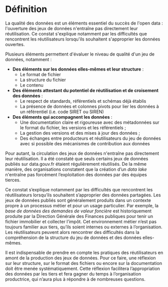 # Définition

La qualité des données est un éléments essentiel du succès de l'open data : l'ouverture des jeux de données n'entraîne pas directement leur réutilisation. Ce constat s'explique notamment par les difficultés que rencontrent les réutilisateurs lorsqu'ils souhaitent s'approprier les données ouvertes.



Plusieurs éléments permettent d'évaluer le niveau de qualité d'un jeu de données, notamment :&#x20;

* **Des éléments sur les données elles-mêmes et leur structure** :&#x20;
  * Le format de fichier&#x20;
  * La structure du fichier&#x20;
  * Le contenu
* **Des éléments attestant du potentiel de réutilisation et de croisement des données** :&#x20;
  * Le respect de standards, référentiels et schémas déjà établis
  * La présence de données et colonnes pivots pour lier les données à un référentiel (i.e. code SIRET ou SIREN)
* **Des éléments qui accompagnent les données** :&#x20;
  * Une documentation claire et rigoureuse avec des métadonnées sur le format du fichier, les versions et les référentiels ;
  * La gestion des versions et des mises à jour des données ;
  * Des échanges entre producteurs et réutilisateurs du jeu de données avec si possible des mécanismes de contribution aux données





Pour autant, la circulation des jeux de données n'entraîne pas directement leur réutilisation. Il a été constaté que seuls certains jeux de données publiés sur data.gouv.fr étaient régulièrement réutilisés. De la même manière, des organisations constatent que la création d’un _data lake_ n'entraîne pas forcément l’exploitation des données par des équipes tierces.

Ce constat s’explique notamment par les difficultés que rencontrent les réutilisateurs lorsqu’ils souhaitent s’approprier des données partagées. Les jeux de données publiés sont généralement produits dans un contexte propre à un processus métier et pour un usage particulier. Par exemple, la _base de données des demandes de valeur foncière_ est historiquement produite par la Direction Générale des Finances publiques pour tenir un fichier immobilier et collecter l’impôt. Cet environnement métier n’est pas toujours familier aux tiers, qu’ils soient internes ou externes à l’organisation. Les réutilisateurs peuvent alors rencontrer des difficultés dans la compréhension de la structure du jeu de données et des données elles-mêmes.

Il est indispensable de prendre en compte les pratiques des réutilisateurs en amont de la production des jeux de données. Pour ce faire, une réflexion sur leur structure, sur le format des fichiers ou encore sur la documentation doit être menée systématiquement. Cette réflexion facilitera l’appropriation des données par les tiers et fera gagner du temps à l’organisation productrice, qui n’aura plus à répondre à de nombreuses questions.

